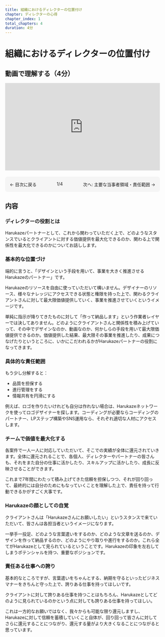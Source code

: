 ```yaml
---
title: 組織におけるディレクターの位置付け
chapter: ディレクターの心得
chapter_index: 1
total_chapters: 4
duration: 4分
---
```


# 組織におけるディレクターの位置付け

## 動画で理解する（4分）

<div style="position: relative; padding-bottom: 56.25%; height: 0;"><iframe src="https://www.loom.com/embed/9c3b98eed1e04e4c9e6219917327e1b3?sid=fcf76632-1a2c-4523-965d-eed1d44cc50e" frameborder="0" webkitallowfullscreen mozallowfullscreen allowfullscreen style="position: absolute; top: 0; left: 0; width: 100%; height: 100%;"></iframe></div>

<div style="display: flex; justify-content: space-between; margin-top: 20px; margin-bottom: 20px; padding: 15px; background: #f5f5f5; border-radius: 8px;">
  <a href="index.html" style="text-decoration: none;">← 目次に戻る</a>
  <span>1/4</span>
  <a href="02_主要な当事者領域責任範囲.html" style="text-decoration: none;">次へ: 主要な当事者領域・責任範囲 →</a>
</div>

## 内容

### ディレクターの役割とは

Harukazeパートナーとして、これから関わっていただく上で、どのようなスタンスでいるとクライアントに対する価値提供を最大化できるのか、関わる上で関係性を最大化できるのかについてお話しします。

### 基本的な位置づけ

端的に言うと、「デザインという手段を用いて、事業を大きく推進させるHarukazeのパートナー」です。

Harukazeのリソースを自由に使っていただいて構いません。デザイナーのリソース、様々なナレッジにアクセスできる状態と権限を持った上で、関わるクライアントさんに対して最大限価値提供していく、事業を推進させていくというイメージです。

単純に指示が降りてきたものに対して「作って納品します」という作業者レイヤーでは決してありません。どのようにクライアントさんと関係性を積み上げていって、その中でデザインなのか、動画なのか、何かしらの手段を用いて最大限価値提供できるのか。価値提供した結果、最大限その事業を推進したり、成果につなげたりというところに、いかにこだわれるかがHarukazeパートナーの役割になってきます。

### 具体的な責任範囲

もう少し分解すると：
- 品質を担保する
- 進行管理をする
- 情報共有を円滑にする

例えば、ロゴを作りたいけれども自分は作れない場合は、Harukazeネットワークを使ってロゴデザイナーを探します。コーディングが必要ならコーディングのパートナー、LPステップ構築やSNS運用なら、それぞれ適切な人材にアクセスします。

### チームで価値を最大化する

各案件で一人一人に対応していただいて、そこでの実績が全体に還元されていきます。全体に還元されることで、各個人、ディレクターやパートナーの皆さんも、それをまた自分の仕事に活かしたり、スキルアップに活かしたり、成長に反映させることができます。

これまで7年間にわたって積み上げてきた信頼を担保しつつ、それが回り回って、最終的には自分のためにもなっていくことを理解した上で、責任を持って行動できるかがすごく大事です。

### Harukazeの顔としての自覚

クライアントさんは「Harukazeさんにお願いしたい」というスタンスで来ていただいて、皆さんは各担当者というイメージになります。

一挙手一投足、どのような言葉遣いをするのか、どのような文章を送るのか、デザインを作って納品するのか、どのようにやり取りや進行をするのか。これら全てがHarukazeとして見られているということです。Harukazeの印象を左右してしまうポテンシャルを持つ、重要なポジションです。

### 責任ある仕事への誇り

基本的なところですが、言葉遣いをちゃんとする、納期を守るといったビジネスマナーをきちんと守った上で、誇りある仕事を持ってほしいです。

クライアントに対して誇りある仕事を持つことはもちろん、Harukazeとしてどのように見られているのかという点に対しても誇りある仕事を持ってほしい。

これは一方的なお願いではなく、我々からも可能な限り還元しますし、Harukazeに対して信頼を蓄積していくこと自体が、回り回って皆さんに対してさらに還元することにつながり、還元する量がより大きくなることにつながると思っています。


